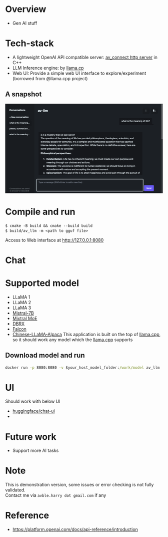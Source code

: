 # Overview

- Gen AI stuff

# Tech-stack

- A lightweight OpenAI API compatible server: [av_connect http server](https://github.com/avble/av_connect.git) in C++
- LLM Inference engine: by [llama.cp](https://github.com/ggerganov/llama.cpp.git)
- Web UI: Provide a simple web UI interface to explore/experiment (borrowed from @llama.cpp project)

## A snapshot

![demo-1](https://github.com/avble/av_llm/blob/main/image/demo_4.png?raw=true)

# Compile and run

```
$ cmake -B build && cmake --build build
$ build/av_llm -m <path to gguf file>
```

Access to Web interface at http://127.0.0.1:8080

# Chat

# Supported model

- LLaMA 1
- LLaMA 2
- LLaMA 3
- [Mistral-7B](https://huggingface.co/mistralai/Mistral-7B-v0.1)
- [Mixtral MoE](https://huggingface.co/models?search=mistral-ai/Mixtral)
- [DBRX](https://huggingface.co/databricks/dbrx-instruct)
- [Falcon](https://huggingface.co/models?search=tiiuae/falcon)
- [Chinese-LLaMA-Alpaca](https://github.com/ymcui/Chinese-LLaMA-Alpaca)
  This application is built on the top of [llama.cpp](https://github.com/ggerganov/llama.cpp), so it should work any model which the [llama.cpp](https://github.com/ggerganov/llama.cpp) supports

## Download model and run

```cmd
docker run -p 8080:8080 -v $your_host_model_folder:/work/model av_llm ./av_llm -m /work/model/$your_model_file

```

# UI

Should work with below UI

- [huggingface/chat-ui](https://github.com/huggingface/chat-ui)
-

# Future work

- Support more AI tasks

# Note

This is demonstration version, some issues or error checking is not fully validated.
<br>
Contact me via `avble.harry dot gmail.com` if any

# Reference

- https://platform.openai.com/docs/api-reference/introduction
